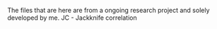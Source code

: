 The files that are here are from a ongoing research project and solely developed by me.
JC - Jackknife correlation
